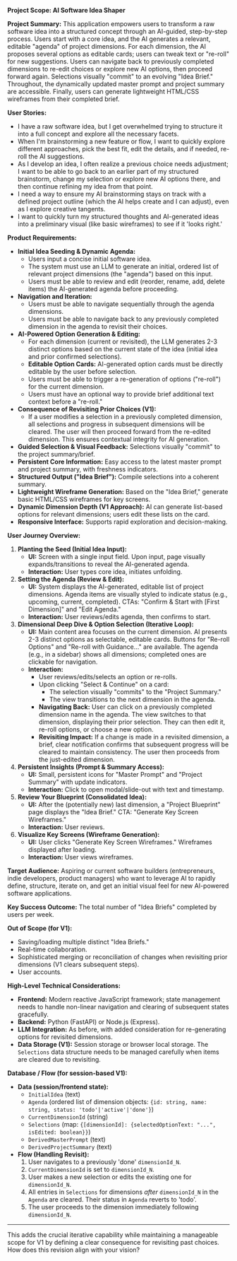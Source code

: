 **Project Scope: AI Software Idea Shaper**

**Project Summary:**
This application empowers users to transform a raw software idea into a structured concept through an AI-guided, step-by-step process. Users start with a core idea, and the AI generates a relevant, editable "agenda" of project dimensions. For each dimension, the AI proposes several options as editable cards; users can tweak text or "re-roll" for new suggestions. Users can navigate back to previously completed dimensions to re-edit choices or explore new AI options, then proceed forward again. Selections visually "commit" to an evolving "Idea Brief." Throughout, the dynamically updated master prompt and project summary are accessible. Finally, users can generate lightweight HTML/CSS wireframes from their completed brief.

**User Stories:**

- I have a raw software idea, but I get overwhelmed trying to structure it into a full concept and explore all the necessary facets.
- When I'm brainstorming a new feature or flow, I want to quickly explore different approaches, pick the best fit, edit the details, and if needed, re-roll the AI suggestions.
- As I develop an idea, I often realize a previous choice needs adjustment; I want to be able to go back to an earlier part of my structured brainstorm, change my selection or explore new AI options there, and then continue refining my idea from that point.
- I need a way to ensure my AI brainstorming stays on track with a defined project outline (which the AI helps create and I can adjust), even as I explore creative tangents.
- I want to quickly turn my structured thoughts and AI-generated ideas into a preliminary visual (like basic wireframes) to see if it 'looks right.'

**Product Requirements:**

- **Initial Idea Seeding & Dynamic Agenda:**
  - Users input a concise initial software idea.
  - The system must use an LLM to generate an initial, ordered list of relevant project dimensions (the "agenda") based on this input.
  - Users must be able to review and edit (reorder, rename, add, delete items) the AI-generated agenda before proceeding.
- **Navigation and Iteration:**
  - Users must be able to navigate sequentially through the agenda dimensions.
  - Users must be able to navigate back to any previously completed dimension in the agenda to revisit their choices.
- **AI-Powered Option Generation & Editing:**
  - For each dimension (current or revisited), the LLM generates 2-3 distinct options based on the current state of the idea (initial idea and prior confirmed selections).
  - **Editable Option Cards:** AI-generated option cards must be directly editable by the user before selection.
  - Users must be able to trigger a re-generation of options ("re-roll") for the current dimension.
  - Users must have an optional way to provide brief additional text context before a "re-roll."
- **Consequence of Revisiting Prior Choices (V1):**
  - If a user modifies a selection in a previously completed dimension, all selections and progress in subsequent dimensions will be cleared. The user will then proceed forward from the re-edited dimension. This ensures contextual integrity for AI generation.
- **Guided Selection & Visual Feedback:** Selections visually "commit" to the project summary/brief.
- **Persistent Core Information:** Easy access to the latest master prompt and project summary, with freshness indicators.
- **Structured Output ("Idea Brief"):** Compile selections into a coherent summary.
- **Lightweight Wireframe Generation:** Based on the "Idea Brief," generate basic HTML/CSS wireframes for key screens.
- **Dynamic Dimension Depth (V1 Approach):** AI can generate list-based options for relevant dimensions; users edit these lists on the card.
- **Responsive Interface:** Supports rapid exploration and decision-making.

**User Journey Overview:**

1.  **Planting the Seed (Initial Idea Input):**
    - **UI:** Screen with a single input field. Upon input, page visually expands/transitions to reveal the AI-generated agenda.
    - **Interaction:** User types core idea, initiates unfolding.
2.  **Setting the Agenda (Review & Edit):**
    - **UI:** System displays the AI-generated, editable list of project dimensions. Agenda items are visually styled to indicate status (e.g., upcoming, current, completed). CTAs: "Confirm & Start with [First Dimension]" and "Edit Agenda."
    - **Interaction:** User reviews/edits agenda, then confirms to start.
3.  **Dimensional Deep Dive & Option Selection (Iterative Loop):**
    - **UI:** Main content area focuses on the current dimension. AI presents 2-3 distinct options as selectable, editable cards. Buttons for "Re-roll Options" and "Re-roll with Guidance..." are available. The agenda (e.g., in a sidebar) shows all dimensions; completed ones are clickable for navigation.
    - **Interaction:**
      - User reviews/edits/selects an option or re-rolls.
      - Upon clicking "Select & Continue" on a card:
        - The selection visually "commits" to the "Project Summary."
        - The view transitions to the next dimension in the agenda.
      - **Navigating Back:** User can click on a previously completed dimension name in the agenda. The view switches to that dimension, displaying their prior selection. They can then edit it, re-roll options, or choose a new option.
      - **Revisiting Impact:** If a change is made in a revisited dimension, a brief, clear notification confirms that subsequent progress will be cleared to maintain consistency. The user then proceeds from the just-edited dimension.
4.  **Persistent Insights (Prompt & Summary Access):**
    - **UI:** Small, persistent icons for "Master Prompt" and "Project Summary" with update indicators.
    - **Interaction:** Click to open modal/slide-out with text and timestamp.
5.  **Review Your Blueprint (Consolidated Idea):**
    - **UI:** After the (potentially new) last dimension, a "Project Blueprint" page displays the "Idea Brief." CTA: "Generate Key Screen Wireframes."
    - **Interaction:** User reviews.
6.  **Visualize Key Screens (Wireframe Generation):**
    - **UI:** User clicks "Generate Key Screen Wireframes." Wireframes displayed after loading.
    - **Interaction:** User views wireframes.

**Target Audience:**
Aspiring or current software builders (entrepreneurs, indie developers, product managers) who want to leverage AI to rapidly define, structure, iterate on, and get an initial visual feel for new AI-powered software applications.

**Key Success Outcome:**
The total number of "Idea Briefs" completed by users per week.

**Out of Scope (for V1):**

- Saving/loading multiple distinct "Idea Briefs."
- Real-time collaboration.
- Sophisticated merging or reconciliation of changes when revisiting prior dimensions (V1 clears subsequent steps).
- User accounts.

**High-Level Technical Considerations:**

- **Frontend:** Modern reactive JavaScript framework; state management needs to handle non-linear navigation and clearing of subsequent states gracefully.
- **Backend:** Python (FastAPI) or Node.js (Express).
- **LLM Integration:** As before, with added consideration for re-generating options for revisited dimensions.
- **Data Storage (V1):** Session storage or browser local storage. The `Selections` data structure needs to be managed carefully when items are cleared due to revisiting.

**Database / Flow (for session-based V1):**

- **Data (session/frontend state):**
  - `InitialIdea` (text)
  - `Agenda` (ordered list of dimension objects: `{id: string, name: string, status: 'todo'|'active'|'done'}`)
  - `CurrentDimensionId` (string)
  - `Selections` (map: `{[dimensionId]: {selectedOptionText: "...", isEdited: boolean}}`)
  - `DerivedMasterPrompt` (text)
  - `DerivedProjectSummary` (text)
- **Flow (Handling Revisit):**
  1.  User navigates to a previously 'done' `dimensionId_N`.
  2.  `CurrentDimensionId` is set to `dimensionId_N`.
  3.  User makes a new selection or edits the existing one for `dimensionId_N`.
  4.  All entries in `Selections` for dimensions _after_ `dimensionId_N` in the `Agenda` are cleared. Their status in `Agenda` reverts to 'todo'.
  5.  The user proceeds to the dimension immediately following `dimensionId_N`.

---

This adds the crucial iterative capability while maintaining a manageable scope for V1 by defining a clear consequence for revisiting past choices. How does this revision align with your vision?
